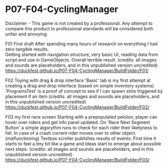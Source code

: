 # P07-F04-CyclingManager

Disclaimer -  This game is not created by a professional. Any attempt to compare this product to professional standards will be considered both unfair and annoying. 

F01 First draft 
After spending many hours of research on everything I had zero tangible results.  
Getting started with navigation structure, very basic UI, reading data from script and use in GameObjects. 
Overall terrible result. 
(credits: all images and sounds are placeholders, and in this unpublished version uncredited)  
https://duckfest.github.io/P07-F04-CyclingManager/BuildFolder/F01/
 
 F02 Toying with drag & drop interface 
 'Basic' tab is my first attempt at creating a drag and drop interface (based on simple inventory systems)
 'ProgramsTest' is a proof of concept to see if I can spawn slots triggered by placement if an item 
 (credits: all images and sounds are placeholders, and in this unpublished version uncredited)  
 https://duckfest.github.io/P07-F04-CyclingManager/BuildFolder/F02/
 
 F03 my first race screen
 Starting with a prepopulated peloton, player can hover over riders and get info panel updated. 
 On 'Race Next Segment Button' a simple algorythm runs to check for each rider their likelyness to fall.  In case of a crash current rider moves over to other object.  (malfunctioning) Textbox scroller publishes results of events.
 First time it starts to feel a tiny bit like a game and ideas start to emerge about possible next steps.
(credits: all images and sounds are placeholders, and in this unpublished version uncredited)  
 https://duckfest.github.io/P07-F04-CyclingManager/BuildFolder/F03/
